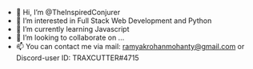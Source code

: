 - 👋 Hi, I’m @TheInspiredConjurer
- 👀 I’m interested in Full Stack Web Development and Python
- 🌱 I’m currently learning Javascript
- 💞️ I’m looking to collaborate on ...
- 📫 You can contact me via mail: ramyakrohanmohanty@gmail.com or Discord-user ID: TRAXCUTTER#4715

<!---
TheInpiredConjurer/TheInpiredConjurer is a ✨ special ✨ repository because its `README.md` (this file) appears on your GitHub profile.
You can click the Preview link to take a look at your changes.
--->
